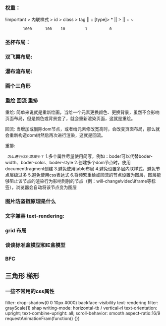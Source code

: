 ### 权重：

!important > 内联样式 > id > class > tag || :: [type]> * || > || + ~

            1000      100    10         1          0

### 圣杯布局：

### 双飞翼布局:

### 瀑布流布局:

### 画个三角形

### 重绘 回流 重排
重绘: 简单来说就是重新绘画，当给一个元素更换颜色、更换背景，虽然不会影响页面布局，但是颜色或背景变了，就会重新渲染页面，这就是重绘。

回流: 当增加或删除dom节点，或者给元素修改宽高时，会改变页面布局，那么就会重新构造dom树然后再次进行渲染，这就是回流。

重排: 

` 怎么进行优化或减少？`
1.多个属性尽量使用简写，例如：boder可以代替boder-width、boder-color、boder-style
2.创建多个dom节点时，使用documentfragment创建
3.避免使用table布局
4.避免设置多层内联样式，避免节点层级过多
5.避免使用css表达式
6.将频繁重绘或回流的节点设置为图层，图层能够阻止该节点的渲染行为影响到别的节点（例：will-change\video\iframe等标签），浏览器会自动将该节点变为图层

### 图片防盗链原理是什么

### 文字兼容 text-rendering:

### grid 布局

### 谈谈标准盒模型和IE盒模型

### BFC


## 三角形 梯形


### 一些不常用的css属性

filter: drop-shadow(0 0 10px #000)
backface-visibility
text-rendering
filter: grayScale(1)
shap
writing-mode: horizontal-tb / vertical-rl
text-orientation: upright;
text-combine-upright: all;
scroll-behavior: smooth
aspect-ratio:16/9
requestAnimationFram(function() {})